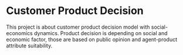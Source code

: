 # Customer Product Decision
This project is about customer product decision model with social-economics dynamics. Product decision is depending on social and economic factor, those are based on public opinion and agent-product attribute suitability. 
